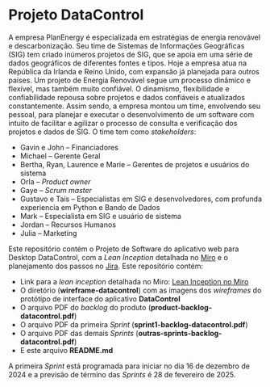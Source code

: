 # Projeto DataControl
A empresa PlanEnergy é especializada em estratégias de energia renovável e descarbonização. Seu time de Sistemas de Informações Geográficas (SIG) tem criado inúmeros projetos de SIG, que se apoia em uma série de dados geográficos de diferentes fontes e tipos. Hoje a empresa atua na República da Irlanda e Reino Unido, com expansão já planejada para outros países. Um projeto de Energia Renovável segue um processo dinâmico e flexível, mas também muito confiável. O dinamismo, flexibilidade e confiabilidade repousa sobre projetos e dados confiáveis e atualizados constantemente. Assim sendo, a empresa montou um time, envolvendo seu pessoal, para planejar e executar o desenvolvimento de um software com intuito de facilitar e agilizar o processo de consulta e verificação dos projetos e dados de SIG.  O time tem como *stakeholders*:
* Gavin e John – Financiadores
* Michael – Gerente Geral
* Bertha, Ryan, Laurence e Marie – Gerentes de projetos e usuários do sistema
* Orla – *Product owner*
* Gaye – *Scrum master*
* Gustavo e Taís – Especialistas em SIG e desenvolvedores, com profunda experiencia em Python e Bando de Dados
* Mark – Especialista em SIG e usuário de sistema
* Jordan – Recursos Humanos
* Julia – Marketing
  
Este repositório contém o Projeto de Software do aplicativo web para Desktop DataControl, com a *Lean Inception* detalhada no [Miro](https://miro.com/) e o planejamento dos passos no [Jira](https://www.atlassian.com/software/jira?referer=jira.com).  Este repositório contém:
* Link para a *lean inception* detalhada no Miro: [Lean Inception no Miro](https://miro.com/app/board/uXjVL9NOoFE=/?share_link_id=749814013207)
* O diretório (**wireframe-datacontrol**) com as imagens dos *wireframes* do protótipo de interface do aplicativo **DataControl**
* O arquivo PDF do *backlog* do produto (**product-backlog-datacontrol.pdf**)
* O arquivo PDF da primeira *Sprint* (**sprint1-backlog-datacontrol.pdf**)
* O arquivo PDF das demais *Sprints* (**outras-sprints-backlog-datacontrol.pdf**)
* E este arquivo **README.md**

A primeira *Sprint* está programada para iniciar no dia 16 de dezembro de 2024 e a previsão de término das *Sprints* é 28 de fevereiro de 2025.

